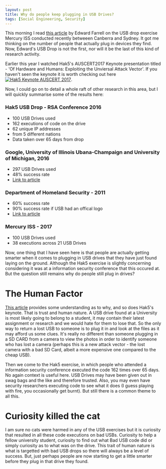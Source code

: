 ```yaml
---
layout: post
title: Why do people keep plugging in USB Drives?
tags: [Social Engineering, Security]
---
```

This morning I read [this article](https://www.linkedin.com/pulse/so-how-do-you-build-out-100-usbs-drop-edward-farrell) by Edward Farrell on the USB drop exercise Mercury ISS conducted recently betweeen Canberra and Sydney. It got me thinking on the number of people that actually plug in devices they find. Now, Edward's USB Drop is not the first, nor will it be the last of this kind of research activity. 

Earlier this year I watched Hak5's AUSCERT2017 Keynote presentation titled - 'Of Hardware and Humans: Exploiting the Unviersal Attack Vector'. If you haven't seen the keynote it is worth checking out here [![Hak5 Keynote AUSCERT 2017](http://img.youtube.com/vi/m-hhNJLVLEE/0.jpg)](http://www.youtube.com/watch?v=m-hhNJLVLEE). 

Now, I could go on to detail a whole raft of other research in this area, but I will quickly summarise some of the results here:

### Hak5 USB Drop - RSA Conference 2016

 - 100 USB Drives used
 - 162 executions of code on the drive
 - 62 unique IP addresses
 - from 5 different nations
 - Data taken over 65 days from drop
 
### Google, University of Illinois Ubana-Champaign and University of Michigan, 2016
 - 297 USB Drives used
 - 48% success rate
 - [Link to article](https://www.theregister.co.uk/2016/04/11/half_plug_in_found_drives/)
 
### Department of Homeland Security - 2011
 - 60% success rate
 - 90% success rate if USB had an offical logo
 - [Link to article](https://www.forbes.com/sites/ygrauer/2015/10/30/usb-drive-malware-security-homeland-security-cybersecurity)
 
### Mercury ISS - 2017
 - 100 USB Drives used
 - 38 executions across 21 USB Drives
 
Now, one thing that I have seen here is that people are actually getting smarter when it comes to plugging in USB drives that they have just found laying on the ground. Although the Hak5 exercise is slightly concerning considering it was at a information security conference that this occured at. But the question still remains why do people still plug in drives?
 
# The Human Factor
 
 [This article](https://www.theregister.co.uk/2016/04/11/half_plug_in_found_drives/) provides some understanding as to why, and so does Hak5's keynote. That is trust and human nature. A USB drive found at a University is most likely going to belong to a student, it may contain their latest assignment or research and we would hate for them to lose that. So the only way to return a lost USB to someone is to plug it in and look at the files as it may afford us some clues. It's really no different than someone plugging in a SD CARD from a camera to view the photos in order to identify someone who has lost a camera (perhaps this is a new attack vector - the lost camera with a bad SD Card, albeit a more expensive one compared to the cheap USB). 
 
Then we come to the Hak5 exercise, in which people who attended a information security conference executed the code 162 times over 65 days. No again context is useful here. USB Drives may have been given out in swag bags and the like and therefore trusted. Also, you may even have security researchers executing code to see what it does (I guess playing with fire, you occasionally get burnt). But still there is a common theme to all this. 
 
# Curiosity killed the cat
 
I am sure no cats were harmed in any of the USB exercises but it is curiosity that resulted in all these code executions on bad USBs. Curiosity to help a fellow university student, curiosity to find out what Bad USB code did or simply curiosity as to what was on the drive. This trait of human nature is what is targetted with bad USB drops so there will always be a level of success. But, just perhaps people are now starting to get a little smarter before they plug in that drive they found.
